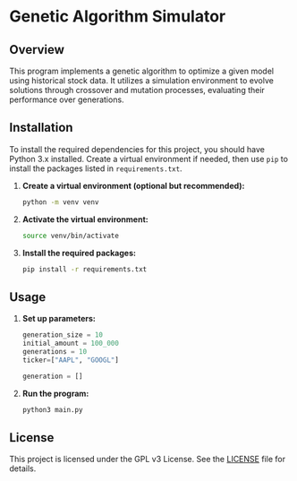# Genetic Algorithm Simulator

## Overview

This program implements a genetic algorithm to optimize a given model using historical stock data. It utilizes a simulation environment to evolve solutions through crossover and mutation processes, evaluating their performance over generations.

## Installation

To install the required dependencies for this project, you should have Python 3.x installed. Create a virtual environment if needed, then use `pip` to install the packages listed in `requirements.txt`.

1. **Create a virtual environment (optional but recommended):**
    ```bash
    python -m venv venv
    ```

2. **Activate the virtual environment:**
    ```bash
    source venv/bin/activate
    ```

3. **Install the required packages:**
    ```bash
    pip install -r requirements.txt
    ```

## Usage

1. **Set up parameters:**

   ```python
   generation_size = 10
   initial_amount = 100_000
   generations = 10
   ticker=["AAPL", "GOOGL"]

   generation = []
   ```

4. **Run the program:**

   ```bash
   python3 main.py
   ```

## License

This project is licensed under the GPL v3 License. See the [LICENSE](LICENSE) file for details.
